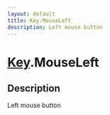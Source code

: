 ```yaml
---
layout: default
title: Key.MouseLeft
description: Left mouse button
---
```

# [Key]({{site.url}}/Pages/Reference/Key.html).MouseLeft

## Description
Left mouse button

